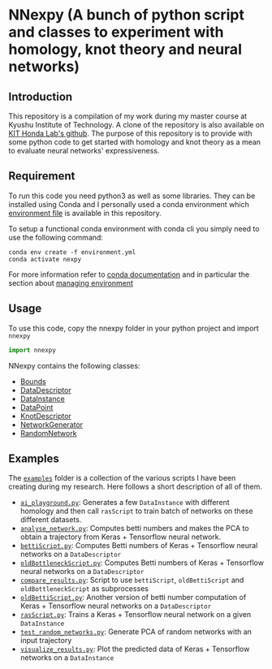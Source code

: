 # NNexpy (A bunch of python script and classes to experiment with homology, knot theory and neural networks) 

## Introduction

This repository is a compilation of my work during my master course at Kyushu Institute of Technology. A clone of the repository is also available on [KIT Honda Lab's github](https://github.com/honda-lab-kit/nn-expressiveness). The purpose of this repository is to provide with some python code to get started with homology and knot theory as a mean to evaluate neural networks' expressiveness.

## Requirement

To run this code you need python3 as well as some libraries. They can be installed using Conda and I personally used a conda environment which [environment file](environment.yml) is available in this repository.

To setup a functional conda environment with conda cli you simply need to use the following command:

```shell
conda env create -f environment.yml
conda activate nexpy
```

For more information refer to [conda documentation](https://docs.conda.io/projects/conda/en/latest/index.html) and in particular the section about [managing environment](https://docs.conda.io/projects/conda/en/latest/user-guide/tasks/manage-environments.html#creating-an-environment-from-an-environment-yml-file)

## Usage

To use this code, copy the nnexpy folder in your python project and import `nnexpy`

```python
import nnexpy
```

NNexpy contains the following classes:

* [Bounds](docs/Bounds.md)
* [DataDescriptor](docs/DataDescriptor.md)
* [DataInstance](docs/DataInstance.md)
* [DataPoint](docs/DataPoint.md)
* [KnotDescriptor](docs/KnotDescriptor.md)
* [NetworkGenerator](docs/NetworkGenerator.md)
* [RandomNetwork](docs/RandomNetwork.md)

## Examples

The [`examples`](examples/) folder is a collection of the various scripts I have been creating during my research. Here follows a short description of all of them.

* [`ai_playground.py`](examples/ai_playground.py): Generates a few `DataInstance` with different homology and then call `rasScript` to train batch of networks on these different datasets.
* [`analyse_network.py`](examples/analyse_network.py): Computes betti numbers and makes the PCA to obtain a trajectory from Keras + Tensorflow neural network.
* [`bettiScript.py`](examples/bettiScript.py): Computes Betti numbers of Keras + Tensorflow neural networks on a `DataDescriptor`
* [`oldBottleneckScript.py`](examples/bottleneckScript.py): Computes Betti numbers of Keras + Tensorflow neural networks on a `DataDescriptor`
* [`compare_results.py`](examples/compare_results.py): Script to use `bettiScript`, `oldBettiScript` and `oldBottleneckScript` as subprocesses
* [`oldBettiScript.py`](examples/oldBettiScript.py): Another version of betti number computation of Keras + Tensorflow neural networks on a `DataDescriptor`
* [`rasScript.py`](examples/rasScript.py): Trains a Keras + Tensorflow neural network on a given `DataInstance`
* [`test_random_networks.py`](examples/test_random_networks.py): Generate PCA of random networks with an input trajectory
* [`visualize_results.py`](examples/visualize_results.py): Plot the predicted data of Keras + Tensorflow networks on a `DataInstance`

